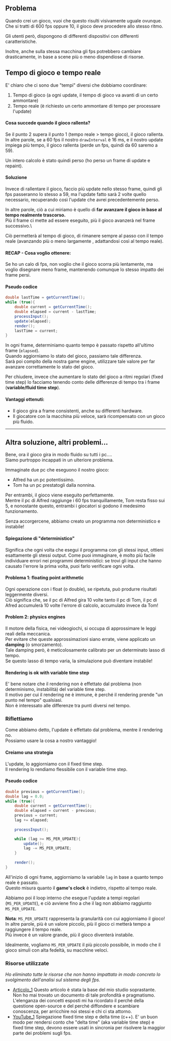 ## Problema
Quando crei un gioco, vuoi che questo risulti visivamente uguale ovunque. \
Che si tratti di 600 fps oppure 10, il gioco deve procedere allo stesso ritmo.

Gli utenti però, dispongono di differenti dispositivi con differenti caratteristiche.

Inoltre, anche sulla stessa macchina gli fps potrebbero cambiare drasticamente, in base
a scene più o meno dispendiose di risorse.

## Tempo di gioco e tempo reale
E' chiaro che ci sono due "tempi" diversi che dobbiamo coordinare:
1. Tempo di gioco (a ogni update, il tempo di gioco va avanti di un certo ammontare)
2. Tempo reale (è richiesto un certo ammontare di tempo per processare l'update)

#### Cosa succede quando il gioco rallenta?
Se il punto 2 supera il punto 1 (tempo reale > tempo gioco), il gioco rallenta.\
In altre parole, se a 60 fps il nostro `drawInterval` è 16 ms, e il nostro update impiega più tempo,
il gioco rallenta (perde un fps, quindi da 60 saremo a 59).

Un intero calcolo è stato quindi perso (ho perso un frame di update e repaint).

#### Soluzione
Invece di rallentare il gioco, faccio più update nello stesso frame, quindi gli fps passeranno lo stesso a 59, ma
l'update fatto sarà 2 volte quello necessario, recuperando così l'update che avrei precedentemente perso.

In altre parole, ciò a cui miriamo è quello di **far avanzare il gioco in base al tempo realmente trascorso.**\
Più il frame ci mette ad essere eseguito, più il gioco avanzerà nel frame successivo.\

Ciò permetterà al tempo di gioco, di rimanere sempre al passo con il tempo reale (avanzando più o meno largamente
, adattandosi così al tempo reale).

#### RECAP - Cosa voglio ottenere:
Se ho un calo di fps, non voglio che il gioco scorra più lentamente, ma voglio disegnare meno frame, mantenendo
comunque lo stesso impatto dei frame persi.

#### Pseudo codice
```Java
double lastTime = getCurrentTime();
while (true){
    double current = getCurrentTime();
    double elapsed = current - lastTime;
    processInput();
    update(elapsed);
    render();
    lastTime = current;
}
```
In ogni frame, determiniamo quanto tempo è passato rispetto all'ultimo frame (`elapsed`).\
Quando aggiorniamo lo stato del gioco, passiamo tale differenza.\
Sarà poi compito della nostra game engine, utilizzare tale valore per far avanzare correttamente lo stato del gioco.

Per chiudere, invece che aumentare lo stato del gioco a ritmi regolari (fixed time step) lo facciamo tenendo
conto delle differenze di tempo tra i frame (**variable/fluid time step**).

#### Vantaggi ottenuti:
- Il gioco gira a frame consistenti, anche su differenti hardware.
- Il giocatore con la macchina più veloce, sarà ricompensato con un gioco più fluido.

****
## Altra soluzione, altri problemi...
Bene, ora il gioco gira in modo fluido su tutti i pc....\
Siamo purtroppo incappati in un ulteriore problema.

Immaginate due pc che eseguono il nostro gioco:
- Alfred ha un pc potentissimo.
- Tom ha un pc prestatogli dalla nonnina.

Per entrambi, il gioco viene eseguito perfettamente.\
Mentre il pc di Alfred raggiunge i 60 fps tranquillamente, Tom resta fisso sui 5, e nonostante questo, entrambi
i giocatori si godono il medesimo funzionamento.

Senza accorgercene, abbiamo creato un programma non deterministico e instabile!

#### Spiegazione di "deterministico"
Significa che ogni volta che esegui il programma con gli stessi input, 
ottieni esattamente gli stessi output. 
Come puoi immaginare, è molto più facile individuare errori nei programmi deterministici: 
se trovi gli input che hanno causato l'errore la prima volta, puoi farlo verificare ogni volta.

#### Problema 1: floating point arithmetic
Ogni operazione con i float (o double), se ripetuta, può produrre risultati leggermente diversi.\
Ciò significa che, se il pc di Alfred gira 10 volte tanto il pc di Tom, il pc di Afred accumulerà 10 volte l'errore
di calcolo, accumulato invece da Tom!

#### Problem 2: physics engines
Il motore della fisica, nei videogiochi, si occupa di approssimare le leggi reali della meccanica.\
Per evitare che queste approssimazioni siano errate, viene applicato un **damping** (o smorzamento).\
Tale damping però, è meticolosamente calibrato per un determinato lasso di tempo.\
Se questo lasso di tempo varia, la simulazione può diventare instabile!

#### Rendering is ok with variable time step
E' bene notare che il rendering non è effettato dal problema (non determinismo, instabilità) del variable time step.\
Il motivo per cui il rendering ne è immune, è perché il rendering prende "un punto nel tempo" qualsiasi.\
Non è interessato alle differenze tra punti diversi nel tempo.

### Riflettiamo
Come abbiamo detto, l'update è effettato dal problema, mentre il rendering no.\
Possiamo usare la cosa a nostro vantaggio!

#### Creiamo una strategia
L'update, lo aggiorniamo con il fixed time step.\
Il rendering lo rendiamo flessibile con il variable time step.

#### Pseudo codice
```Java
double previous = getCurrentTime();
double lag = 0.0;
while (true){
    double current = getCurrentTime();
    double elapsed = current - previous;
    previous = current;
    lag += elapsed;
    
    processInput();

    while (lag >= MS_PER_UPDATE){
        update();
        lag -= MS_PER_UPDATE;
    }
    
    render();
}
```
All'inizio di ogni frame, aggiorniamo la variabile `lag` in base a quanto tempo reale è passato.\
Questo misura quanto il **game's clock** è indietro, rispetto al tempo reale.

Abbiamo poi il loop interno che esegue l'update a tempi regolari (`MS_PER_UPDATE`), e ciò avviene
fino a che il lag non abbiamo raggiunto `MS_PER_UPDATE`.

**Nota**:
`MS_PER_UPDATE` rappresenta la granularità con cui aggiorniamo il gioco!\
In altre parole, più è un valore piccolo, più il gioco ci metterà tempo a raggiungere il tempo reale.\
Più invece è un valore grande, più il gioco diventerà instabile.

Idealmente, vogliamo `MS_PER_UPDATE` il più piccolo possibile, in modo che il gioco simuli con alta fedeltà, su
macchine veloci.



### Risorse utilizzate
_Ho eliminato tutte le risorse che non hanno impattato in modo concreto lo 
svolgimento dell'analisi sul sistema degli fps._
- [Articolo_1](https://gameprogrammingpatterns.com/game-loop.html)
Questo articolo è stata la base del mio studio soprastante. Non ho mai trovato un documento di tale 
profondità e pragmatismo. L'elenganza dei concetti esposti mi ha ricordato il perché della questione open-source e
del perché diffondere e scambiare conoscenza, per arricchire noi stessi e chi ci sta attorno.
- [YouTube_1](https://www.youtube.com/watch?v=pctGOMDW-HQ&ab_channel=TheCherno)
Spiegazione fixed time step e delta time (c++). E' un buon modo per rendersi conto che "delta time" 
(aka variable time step) e fixed time step, devono essere usati in sincronia per risolvere la maggior parte dei
problemi sugli fps.








